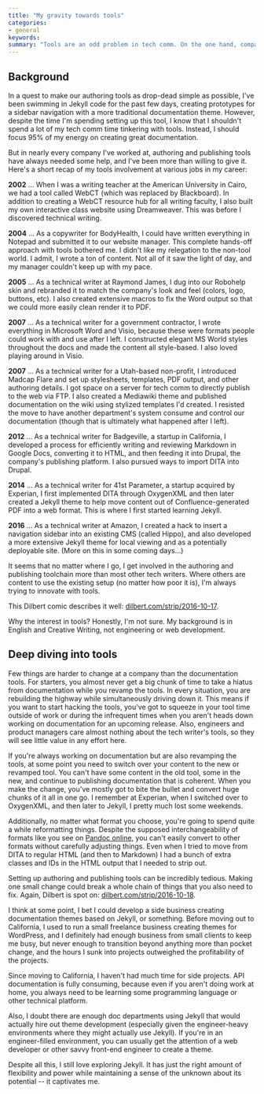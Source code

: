 ```yaml
---
title: "My gravity towards tools"
categories:
- general
keywords: 
summary: "Tools are an odd problem in tech comm. On the one hand, companies don't want you to spend hardly any time at all either learning or setting up authoring tools. Preferably, you should already be familiar with the company's tools before being hired. Then after you're hired, they usually want you to focus on content, not any kind of tool configuration or setup. On the other hand, it seems like almost every company I've been at has needed extensive help with authoring/publishing tool setup and configuration. I am starting to think that my pattern of deep diving into tool sets at companies is indicative of a deeper interest in web development."
---
```


## Background 

In a quest to make our authoring tools as drop-dead simple as possible, I've been swimming in Jekyll code for the past few days, creating prototypes for a sidebar navigation with a more traditional documentation theme. However, despite the time I'm spending setting up this tool, I know that I shouldn't spend a lot of my tech comm time tinkering with tools. Instead, I should focus 95% of my energy on creating great documentation.

But in nearly every company I've worked at, authoring and publishing tools have always needed some help, and I've been more than willing to give it. Here's a short recap of my tools involvement at various jobs in my career:

**2002** ... When I was a writing teacher at the American University in Cairo, we had a tool called WebCT (which was replaced by Blackboard). In addition to creating a WebCT resource hub for all writing faculty, I also built my own interactive class website using Dreamweaver. This was before I discovered technical writing.

**2004** ... As a copywriter for BodyHealth, I could have written everything in Notepad and submitted it to our website manager. This complete hands-off approach with tools bothered me. I didn't like my relegation to the non-tool world. I admit, I wrote a ton of content. Not all of it saw the light of day, and my manager couldn't keep up with my pace.

**2005** ... As a technical writer at Raymond James, I dug into our Robohelp skin and rebranded it to match the company's look and feel (colors, logo, buttons, etc). I also created extensive macros to fix the Word output so that we could more easily clean render it to PDF. 

**2007** ... As a technical writer for a government contractor, I wrote everything in Microsoft Word and Visio, because these were formats people could work with and use after I left. I constructed elegant MS World styles throughout the docs and made the content all style-based. I also loved playing around in Visio.

**2007** ... As a technical writer for a Utah-based non-profit, I introduced Madcap Flare and set up stylesheets, templates, PDF output, and other authoring details. I got space on a server for tech comm to directly publish to the web via FTP. I also created a Mediawiki theme and published documentation on the wiki using stylized templates I'd created. I resisted the move to have another department's system consume and control our documentation (though that is ultimately what happened after I left).

**2012** ... As a technical writer for Badgeville, a startup in California, I developed a process for efficiently writing and reviewing Markdown in Google Docs, converting it to HTML, and then feeding it into Drupal, the company's publishing platform. I also pursued ways to import DITA into Drupal.

**2014** ... As a technical writer for 41st Parameter, a startup acquired by Experian, I first implemented DITA through OxygenXML and then later created a Jekyll theme to help move content out of Confluence-generated PDF into a web format. This is where I first started learning Jekyll.

**2016** ... As a technical writer at Amazon, I created a hack to insert a navigation sidebar into an existing CMS (called Hippo), and also developed a more extensive Jekyll theme for local viewing and as a potentially deployable site. (More on this in some coming days...)

It seems that no matter where I go, I get involved in the authoring and publishing toolchain more than most other tech writers. Where others are content to use the existing setup (no matter how poor it is), I'm always trying to innovate with tools.

This Dilbert comic describes it well: [dilbert.com/strip/2016-10-17](http://dilbert.com/strip/2016-10-17).

Why the interest in tools? Honestly, I'm not sure. My background is in English and Creative Writing, not engineering or web development.

## Deep diving into tools

Few things are harder to change at a company than the documentation tools. For starters, you almost never get a big chunk of time to take a hiatus from documentation while you revamp the tools. In every situation, you are rebuilding the highway while simultaneously driving down it. This means if you want to start hacking the tools, you've got to squeeze in your tool time outside of work or during the infrequent times when you aren't heads down working on documentation for an upcoming release. Also, engineers and product managers care almost nothing about the tech writer's tools, so they will see little value in any effort here.

If you're always working on documentation but are also revamping the tools, at some point you need to switch over your content to the new or revamped tool. You can't have some content in the old tool, some in the new, and continue to publishing documentation that is coherent. When you make the change, you've mostly got to bite the bullet and convert huge chunks of it all in one go. I remember at Experian, when I switched over to OxygenXML, and then later to Jekyll, I pretty much lost some weekends.

Additionally, no matter what format you choose, you're going to spend quite a while reformatting things. Despite the supposed interchangeability of formats like you see on [Pandoc online](https://pandoc.org/try/), you can't easily convert to other formats without carefully adjusting things. Even when I tried to move from DITA to regular HTML (and then to Markdown) I had a bunch of extra classes and IDs in the HTML output that I needed to strip out. 

Setting up authoring and publishing tools can be incredibly tedious. Making one small change could break a whole chain of things that you also need to fix. Again, Dilbert is spot on: [dilbert.com/strip/2016-10-18](http://dilbert.com/strip/2016-10-18).

I think at some point, I bet I could develop a side business creating documentation themes based on Jekyll, or something. Before moving out to California, I used to run a small freelance business creating themes for WordPress, and I definitely had enough business from small clients to keep me busy, but never enough to transition beyond anything more than pocket change, and the hours I sunk into projects outweighed the profitability of the projects. 

Since moving to California, I haven't had much time for side projects. API documentation is fully consuming, because even if you aren't doing work at home, you always need to be learning some programming language or other technical platform. 

Also, I doubt there are enough doc departments using Jekyll that would actually hire out theme development (especially given the engineer-heavy environments where they might actually use Jekyll). If you're in an engineer-filled environment, you can usually get the attention of a web developer or other savvy front-end engineer to create a theme.

Despite all this, I still love exploring Jekyll. It has just the right amount of flexibility and power while maintaining a sense of the unknown about its potential -- it captivates me.
